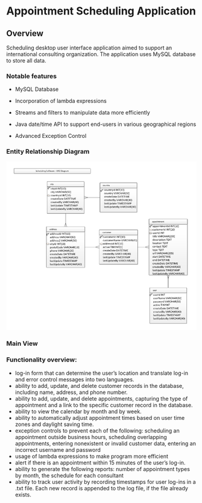 # Appointment Scheduling Application

## Overview

Scheduling desktop user interface application aimed to support an international consulting organization. The application uses MySQL database to store all data. 

### Notable features

- MySQL Database 

- Incorporation of lambda expressions

- Streams and filters to manipulate data more efficiently

- Java date/time API to support end-users in various geographical regions

- Advanced Exception Control

### Entity Relationship Diagram

![Entity Relationship Diagram](https://github.com/olgashi/Appointment_Scheduling_Application/blob/master/Database_ERD_Update.png)

### Main View


### Functionality overview:

- log-in form that can determine the user’s location and translate log-in and error control messages into two languages.
- ability to add, update, and delete customer records in the database, including name, address, and phone number.
- ability to add, update, and delete appointments, capturing the type of appointment and a link to the specific customer record in the database.
- ability to view the calendar by month and by week.
- ability to automatically adjust appointment times based on user time zones and daylight saving time.
- exception controls to prevent each of the following: scheduling an appointment outside business hours, scheduling overlapping appointments, entering nonexistent or invalid customer data, entering an incorrect username and password
- usage of lambda expressions to make program more efficient
- alert if there is an appointment within 15 minutes of the user’s log-in.
- ability to generate the following reports: number of appointment types by month, the schedule for each consultant
- ability to track user activity by recording timestamps for user log-ins in a .txt file. Each new record is appended to the log file, if the file already exists.
